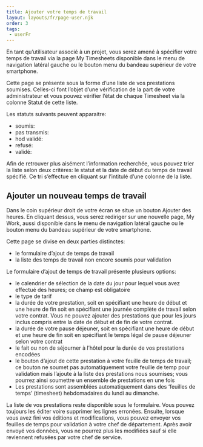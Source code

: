 ```yaml
---
title: Ajouter votre temps de travail
layout: layouts/fr/page-user.njk
order: 3
tags:
 - userFr
---
```

En tant qu’utilisateur associé à un projet, vous serez amené à spécifier votre temps de travail via la page My Timesheets disponible dans le menu de navigation latéral gauche ou le bouton menu du bandeau supérieur de votre smartphone.

Cette page se présente sous la forme d’une liste de vos prestations soumises. Celles-ci font l’objet d’une vérification de la part de votre administrateur et vous pouvez vérifier l’état de chaque Timesheet via la colonne Statut de cette liste.

Les statuts suivants peuvent apparaitre:

- soumis: 
- pas transmis:
- hod validé:
- refusé:
- validé:

Afin de retrouver plus aisément l’information recherchée, vous pouvez trier la liste selon deux critères: le statut et la date de début du temps de travail spécifié. Ce tri s’effectue en cliquant sur l’intitulé d’une colonne de la liste.

## Ajouter un nouveau temps de travail
Dans le coin supérieur droit de votre écran se situe un bouton Ajouter des heures. En cliquant dessus, vous serez rediriger sur une nouvelle page, My Work, aussi disponible dans le menu de navigation latéral gauche ou le bouton menu du bandeau supérieur de votre smartphone.

Cette page se divise en deux parties distinctes:

- le formulaire d’ajout de temps de travail
- la liste des temps de travail non encore soumis pour validation

Le formulaire d’ajout de temps de travail présente plusieurs options:

- le calendrier de sélection de la date du jour pour lequel vous avez effectué des heures; ce champ est obligatoire
- le type de tarif 
- la durée de votre prestation, soit en spécifiant une heure de début et une heure de fin soit en spécifiant une journée complète de travail selon votre contrat. Vous ne pouvez ajouter des prestations que pour les jours inclus compris entre la date de début et de fin de votre contrat.
- la durée de votre pause déjeuner, soit en spécifiant une heure de début et une heure de fin soit en spécifiant le temps légal de pause déjeuner selon votre contrat
- le fait ou non de séjourner à l’hôtel pour la durée de vos prestations encodées
- le bouton d’ajout de cette prestation à votre feuille de temps de travail; ce bouton ne soumet pas automatiquement votre feuille de temp pour validation mais l’ajoute à la liste des prestations nous soumises; vous pourrez ainsi soumettre un ensemble de prestations en une fois
- Les prestations sont assemblées automatiquement dans des ‘feuilles de temps’ (timesheet) hebdomadaires du lundi au dimanche.

La liste de vos prestations reste disponible sous le formulaire. Vous pouvez toujours les éditer voire supprimer les lignes erronées. 
Ensuite, lorsque vous avez fini vos éditions et modifications, vous pouvez envoyer vos feuilles de temps pour validation à votre chef de département. Après avoir envoyé vos données, vous ne pourrez plus les modifiées sauf si elle reviennent refusées par votre chef de service.